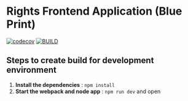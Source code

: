 
# Rights Frontend Application (Blue Print)

[![codecov](https://codecov.io/gh/pearson-meta/rights/branch/master/graph/badge.svg?token=oh5FCFoLDN)](https://codecov.io/gh/pearson-meta/rights)
 [![BUILD](https://img.shields.io/badge/RIGHTS-CI-blue.svg)](http://ec2-34-193-15-130.compute-1.amazonaws.com:8080/job/rights/job/master/)
## Steps to create build for development environment ##

1. **Install the dependencies** : `npm install`
2. **Start the webpack and node app** : `npm run dev` and open


